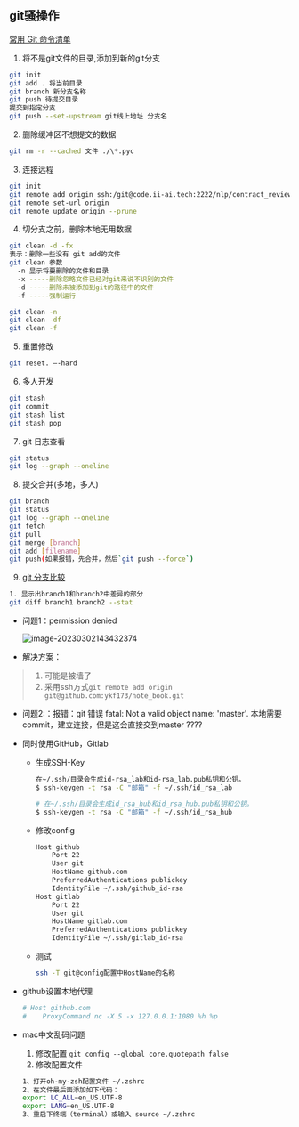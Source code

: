 ## git骚操作

[常用 Git 命令清单](https://www.ruanyifeng.com/blog/2015/12/git-cheat-sheet.html)

1. 将不是git文件的目录,添加到新的git分支
  ```bash
  git init
  git add . 将当前目录
  git branch 新分支名称
  git push 待提交目录
  提交到指定分支 
  git push --set-upstream git线上地址 分支名
  ```

2. 删除缓冲区不想提交的数据
  ```bash
  git rm -r --cached 文件 ./\*.pyc
  ```

3. 连接远程
  ```bash
  git init 
  git remote add origin ssh:/git@code.ii-ai.tech:2222/nlp/contract_review_train.git
  git remote set-url origin
  git remote update origin --prune
  ```

4. 切分支之前，删除本地无用数据
  ```bash
  git clean -d -fx
  表示：删除一些没有 git add的文件
  git clean 参数
    -n 显示将要删除的文件和目录
    -x -----删除忽略文件已经对git来说不识别的文件
    -d -----删除未被添加到git的路径中的文件
    -f -----强制运行
  
  git clean -n
  git clean -df
  git clean -f
  ```

5. 重置修改
  ```bash
  git reset. —-hard
  ```

6. 多人开发
  ```bash
  git stash
  git commit 
  git stash list
  git stash pop
  ```

7. git 日志查看

```bash 
git status
git log --graph --oneline
```

8. 提交合并(多地，多人)

```bash
git branch
git status
git log --graph --oneline
git fetch
git pull
git merge [branch]
git add [filename]
git push(如果报错，先合并，然后`git push --force`)
```

9. [git 分支比较](https://www.jianshu.com/p/bb97fabb475e)

```bash 
1. 显示出branch1和branch2中差异的部分
git diff branch1 branch2 --stat
```



* 问题1：permission denied

  ![image-20230302143432374](/Users/langming/我的/private/笔记/常见工具备份/assets/image-20230302143432374.png)

* 解决方案：

> 1. 可能是被墙了
> 2. 采用ssh方式`git remote add origin git@github.com:ykf173/note_book.git`

* 问题2:：报错：git 错误 fatal: Not a valid object name: 'master'. 
  	本地需要commit，建立连接，但是这会直接交到master ????

* 同时使用GitHub，Gitlab

  * 生成SSH-Key

    ```bash 
    在~/.ssh/目录会生成id-rsa_lab和id-rsa_lab.pub私钥和公钥。
    $ ssh-keygen -t rsa -C "邮箱" -f ~/.ssh/id_rsa_lab
    
    # 在~/.ssh/目录会生成id_rsa_hub和id_rsa_hub.pub私钥和公钥。
    $ ssh-keygen -t rsa -C "邮箱" -f ~/.ssh/id_rsa_hub
    ```

  * 修改config

    ```bash
    Host github
        Port 22
        User git
        HostName github.com
        PreferredAuthentications publickey
        IdentityFile ~/.ssh/github_id-rsa
    Host gitlab
        Port 22
        User git
        HostName gitlab.com
        PreferredAuthentications publickey
        IdentityFile ~/.ssh/gitlab_id-rsa
    ```

  * 测试

    ```bash
    ssh -T git@config配置中HostName的名称
    ```

    

* github设置本地代理

  ```bash
  # Host github.com
  #    ProxyCommand nc -X 5 -x 127.0.0.1:1080 %h %p
  ```

* mac中文乱码问题

  1. 修改配置 `git config --global core.quotepath false`
  2. 修改配置文件

  ```bash 
  1、打开oh-my-zsh配置文件 ~/.zshrc
  2、在文件最后面添加如下代码：
  export LC_ALL=en_US.UTF-8
  export LANG=en_US.UTF-8
  3、重启下终端（terminal）或输入 source ~/.zshrc
  ```

  